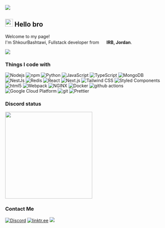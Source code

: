 ![](https://hit.yhype.me/github/profile?user_id=73717039)

## <img src="https://media.giphy.com/media/hvRJCLFzcasrR4ia7z/giphy.gif" width="25px"> Hello bro
<p>Welcome to my page! </br> I'm ShkourBashtawi, Fullstack developer from <img src="https://cdn-icons-png.flaticon.com/128/197/197595.png" width="16" /> <b>IRB, Jordan</b>.
</p>

![](https://komarev.com/ghpvc/?username=shkourbashtawi)

<h3>Things I code with</h3>
<p>
    <img alt="Nodejs" src="https://img.shields.io/badge/-Nodejs-43853d?style=flat-square&logo=Node.js&logoColor=white" />
    <img alt="npm" src="https://img.shields.io/badge/-NPM-CB3837?style=flat-square&logo=npm&logoColor=white" />
    <img alt="Python" src="https://img.shields.io/badge/Python-14354C?style=flat-square&logo=python&logoColor=white" />
    <img alt="JavaScript" src="https://img.shields.io/badge/JavaScript-F7DF1E?style=flat-square&logo=javascript&logoColor=white" />
    <img alt="TypeScript" src="https://img.shields.io/badge/-TypeScript-007ACC?style=flat-square&logo=typescript&logoColor=white" />
    <img alt="MongoDB" src="https://img.shields.io/badge/-MongoDB-13aa52?style=flat-square&logo=mongodb&logoColor=white" />
    <img alt="NestJs" src="https://img.shields.io/badge/-NestJs-ea2845?style=flat-square&logo=nestjs&logoColor=white" />
    <img alt="Redis" src="https://img.shields.io/badge/-Redis-DC382D?style=flat-square&logo=redis&logoColor=white" />
    <img alt="React" src="https://img.shields.io/badge/-React-45b8d8?style=flat-square&logo=react&logoColor=white" />
    <img alt="Next.js" src="https://img.shields.io/badge/-Next.js-000000?style=flat-square&logo=next.js&logoColor=white" />
    <img alt="Tailwind CSS" src="https://img.shields.io/badge/-Tailwind_CSS-38B2AC?style=flat-square&logo=tailwind-css&logoColor=white" />
    <img alt="Styled Components" src="https://img.shields.io/badge/-Styled_Components-db7092?style=flat-square&logo=styled-components&logoColor=white" />
    <img alt="html5" src="https://img.shields.io/badge/-HTML5-E34F26?style=flat-square&logo=html5&logoColor=white" />
    <img alt="Webpack" src="https://img.shields.io/badge/-Webpack-8DD6F9?style=flat-square&logo=webpack&logoColor=white" />
    <img alt="NGINX" src="https://img.shields.io/badge/-NGINX-009639?style=flat-square&logo=nginx&logoColor=white" />
    <img alt="Docker" src="https://img.shields.io/badge/-Docker-46a2f1?style=flat-square&logo=docker&logoColor=white" />
    <img alt="github actions" src="https://img.shields.io/badge/-Github_Actions-2088FF?style=flat-square&logo=github-actions&logoColor=white" />
    <img alt="Google Cloud Platform" src="https://img.shields.io/badge/-Google_Cloud_Platform-1a73e8?style=flat-square&logo=google-cloud&logoColor=white" />
    <img alt="git" src="https://img.shields.io/badge/-Git-F05032?style=flat-square&logo=git&logoColor=white" />
    <img alt="Prettier" src="https://img.shields.io/badge/-Prettier-F7B93E?style=flat-square&logo=prettier&logoColor=white" />
</p>

<h3>Discord status</h3>
 <img src="https://lanyard.cnrad.dev/api/685868171755913293?animated=true&animatedDecoration=false&showDisplayName=true&theme=dark&hideClan=false&hideProfile=false&hideSpotify=true&hideBadges=false&hideDecoration=false" height="280">



<h3>Contact Me</h3>
    <a href="https://discord.com/users/685868171755913293" target="_blank">
        <img alt="Discord" src="https://img.shields.io/badge/Discord-%237289DA.svg?&style=for-the-badge&logo=discord&logoColor=white" /></a>
    <a href="https://linktr.ee/ShkourBashtawi" target="_blank">
        <img alt="linktr.ee" src="https://img.shields.io/badge/bio.link-000000%7D?style=for-the-badge&logo=biolink&logoColor=white" /></a>


<img src="https://imgur.com/rilHVxA.png"/> 
